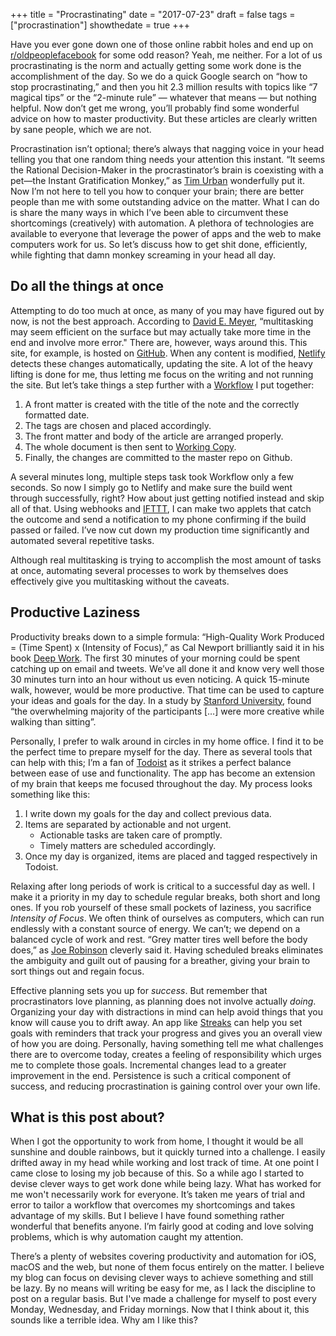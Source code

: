 +++
title = "Procrastinating"
date = "2017-07-23"
draft = false
tags = ["procrastination"]
showthedate = true
+++

Have you ever gone down one of those online rabbit holes and end up on [r/oldpeoplefacebook](https://www.reddit.com/r/oldpeoplefacebook/) for some odd reason? Yeah, me neither. For a lot of us procrastinating is the norm and actually getting some work done is the accomplishment of the day. So we do a quick Google search on “how to stop procrastinating,” and then you hit 2.3 million results with topics like “7 magical tips” or the “2-minute rule” — whatever that means — but nothing helpful. Now don’t get me wrong, you’ll probably find some wonderful advice on how to master productivity. But these articles are clearly written by sane people, which we are not.

Procrastination isn’t optional; there’s always that nagging voice in your head telling you that one random thing needs your attention this instant. “It seems the Rational Decision-Maker in the procrastinator’s brain is coexisting with a pet—the Instant Gratification Monkey,” as [Tim Urban](https://waitbutwhy.com/2013/10/why-procrastinators-procrastinate.html) wonderfully put it. Now I’m not here to tell you how to conquer your brain; there are better people than me with some outstanding advice on the matter. What I can do is share the many ways in which I’ve been able to circumvent these shortcomings (creatively) with automation. A plethora of technologies are available to everyone that leverage the power of apps and the web to make computers work for us. So let’s discuss how to get shit done, efficiently, while fighting that damn monkey screaming in your head all day.

## Do all the things at once
Attempting to do too much at once, as many of you may have figured out by now, is not the best approach. According to [David E. Meyer](http://www.apa.org/research/action/multitask.aspx), “multitasking may seem efficient on the surface but may actually take more time in the end and involve more error." There are, however, ways around this. This site, for example, is hosted on [GitHub](https://github.com). When any content is modified, [Netlify](https://www.netlify.com) detects these changes automatically, updating the site. A lot of the heavy lifting is done for me, thus letting me focus on the writing and not running the site. But let’s take things a step further with a [Workflow](https://itunes.apple.com/us/app/workflow/id915249334?mt=8) I put together:

1. A front matter is created with the title of the note and the correctly formatted date.
2. The tags are chosen and placed accordingly.
3. The front matter and body of the article are arranged properly.
4. The whole document is then sent to [Working Copy](https://itunes.apple.com/us/app/working-copy-enterprise/id965019520?mt=8).
5. Finally, the changes are committed to the master repo on Github.

A several minutes long, multiple steps task took Workflow only a few seconds. So now I simply go to Netlify and make sure the build went through successfully, right? How about just getting notified instead and skip all of that. Using webhooks and [IFTTT](https://ifttt.com/maker_webhooks), I can make two applets that catch the outcome and send a notification to my phone confirming if the build passed or failed. I’ve now cut down my production time significantly and automated several repetitive tasks.

Although real multitasking is trying to accomplish the most amount of tasks at once, automating several processes to work by themselves does effectively give you multitasking without the caveats.

## Productive Laziness
Productivity breaks down to a simple formula: “High-Quality Work Produced = (Time Spent) x (Intensity of Focus),” as Cal Newport brilliantly said it in his book [Deep Work](https://www.amazon.com/gp/product/B00X47ZVXM/ref=as_li_tl?ie=UTF8&camp=1789&creative=9325&creativeASIN=B00X47ZVXM&linkCode=as2&tag=cleverlazines-20&linkId=d6667ba413e16f192746d1b0bcf39130). The first 30 minutes of your morning could be spent catching up on email and tweets. We’ve all done it and know very well those 30 minutes turn into an hour without us even noticing. A quick 15-minute walk, however, would be more productive. That time can be used to capture your ideas and goals for the day. In a study by [Stanford University](http://news.stanford.edu/2014/04/24/walking-vs-sitting-042414/), found “the overwhelming majority of the participants […] were more creative while walking than sitting”.

Personally, I prefer to walk around in circles in my home office. I find it to be the perfect time to prepare myself for the day. There as several tools that can help with this; I’m a fan of [Todoist](https://todoist.com/) as it strikes a perfect balance between ease of use and functionality. The app has become an extension of my brain that keeps me focused throughout the day. My process looks something like this:

1. I write down my goals for the day and collect previous data.
2. Items are separated by actionable and not urgent.
	* Actionable tasks are taken care of promptly.
	* Timely matters are scheduled accordingly.
3. Once my day is organized, items are placed and tagged respectively in Todoist.

Relaxing after long periods of work is critical to a successful day as well. I make it a priority in my day to schedule regular breaks, both short and long ones. If you rob yourself of these small pockets of laziness, you sacrifice *Intensity of Focus*. We often think of ourselves as computers, which can run endlessly with a constant source of energy. We can’t; we depend on a balanced cycle of work and rest. “Grey matter tires well before the body does,” as [Joe Robinson](https://www.entrepreneur.com/article/237446) cleverly said it. Having scheduled breaks eliminates the ambiguity and guilt out of pausing for a breather, giving your brain to sort things out and regain focus.

Effective planning sets you up for *success*. But remember that procrastinators love planning, as planning does not involve actually *doing*. Organizing your day with distractions in mind can help avoid things that you know will cause you to drift away. An app like [Streaks](https://itunes.apple.com/us/app/streaks/id963034692?mt=8) can help you set goals with reminders that track your progress and gives you an overall view of how you are doing. Personally, having something tell me what challenges there are to overcome today, creates a feeling of responsibility which urges me to complete those goals. Incremental changes lead to a greater improvement in the end. Persistence is such a critical component of success, and reducing procrastination is gaining control over your own life.

## What is this post about?
When I got the opportunity to work from home, I thought it would be all sunshine and double rainbows, but it quickly turned into a challenge. I easily drifted away in my head while working and lost track of time. At one point I came close to losing my job because of this. So a while ago I started to devise clever ways to get work done while being lazy. What has worked for me won't necessarily work for everyone. It’s taken me years of trial and error to tailor a workflow that overcomes my shortcomings and takes advantage of my skills. But I believe I have found something rather wonderful that benefits anyone. I’m fairly good at coding and love solving problems, which is why automation caught my attention.

There’s a plenty of websites covering productivity and automation for iOS, macOS and the web, but none of them focus entirely on the matter. I believe my blog can focus on devising clever ways to achieve something and still be lazy. By no means will writing be easy for me, as I lack the discipline to post on a regular basis. But I've made a challenge for myself to post every Monday, Wednesday, and Friday mornings. Now that I think about it, this sounds like a terrible idea. Why am I like this?